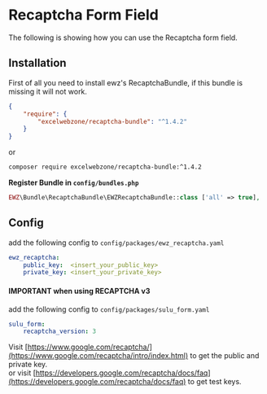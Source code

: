 # Recaptcha Form Field

The following is showing how you can use the Recaptcha form field.

## Installation

First of all you need to install ewz's RecaptchaBundle, if this bundle is missing it will not work.

```json
{
    "require": {
        "excelwebzone/recaptcha-bundle": "^1.4.2"
    }
}
```

or

```bash
composer require excelwebzone/recaptcha-bundle:^1.4.2
```

**Register Bundle in `config/bundles.php`**

```php
EWZ\Bundle\RecaptchaBundle\EWZRecaptchaBundle::class ['all' => true],
```

## Config

add the following config to `config/packages/ewz_recaptcha.yaml`

```yaml
ewz_recaptcha:
    public_key:  <insert_your_public_key>
    private_key: <insert_your_private_key>
```

#### IMPORTANT when using RECAPTCHA v3

add the following config to `config/packages/sulu_form.yaml`

```yaml
sulu_form:
    recaptcha_version: 3
```

Visit [https://www.google.com/recaptcha/](https://www.google.com/recaptcha/intro/index.html) to get the public and private key.  
or visit [https://developers.google.com/recaptcha/docs/faq](https://developers.google.com/recaptcha/docs/faq) to get test keys.
